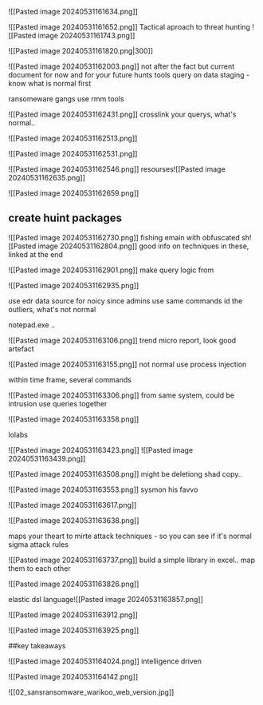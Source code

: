 
![[Pasted image 20240531161634.png]]

![[Pasted image 20240531161652.png]]
Tactical aproach to threat hunting
![[Pasted image 20240531161743.png]]

![[Pasted image 20240531161820.png|300]]

![[Pasted image 20240531162003.png]]
not after the fact but current
document for now and for your future hunts
tools
query on data staging - know what is normal first


ransomeware gangs use rmm tools

![[Pasted image 20240531162431.png]]
crosslink your querys, what's normal..

![[Pasted image 20240531162513.png]]

![[Pasted image 20240531162531.png]]

![[Pasted image 20240531162546.png]]
resourses![[Pasted image 20240531162635.png]]

![[Pasted image 20240531162659.png]]

## create huint packages

![[Pasted image 20240531162730.png]]
fishing emain with obfuscated sh![[Pasted image 20240531162804.png]]
good info on techniques in these, linked at the end

![[Pasted image 20240531162901.png]]
make query logic from

![[Pasted image 20240531162935.png]]

use edr data source for
noicy since admins use same commands
id the outliers, what's not normal

notepad.exe ..

![[Pasted image 20240531163106.png]]
trend micro report, look
good artefact

![[Pasted image 20240531163155.png]]
not normal use
process injection

within time  frame, several commands

![[Pasted image 20240531163306.png]]
from same system, could be intrusion
use queries together

![[Pasted image 20240531163358.png]]

lolabs

![[Pasted image 20240531163423.png]]
![[Pasted image 20240531163439.png]]

![[Pasted image 20240531163508.png]]
might be deletiong shad copy..

![[Pasted image 20240531163553.png]]
sysmon his favvo

![[Pasted image 20240531163617.png]]

![[Pasted image 20240531163638.png]]

maps your theart to mirte attack techniques - so you can see if it's normal
sigma attack rules

![[Pasted image 20240531163737.png]]
build a simple library in excel..
map them to each other

![[Pasted image 20240531163826.png]]

elastic dsl language![[Pasted image 20240531163857.png]]

![[Pasted image 20240531163912.png]]

![[Pasted image 20240531163925.png]]

##key takeaways

![[Pasted image 20240531164024.png]]
intelligence driven

![[Pasted image 20240531164142.png]]

![[02_sansransomware_warikoo_web_version.jpg]]














